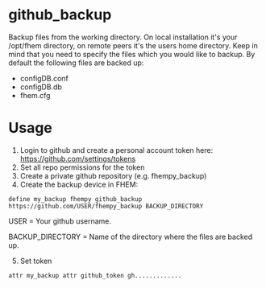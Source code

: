
# github_backup
Backup files from the working directory. On local installation it's your /opt/fhem directory, on remote peers it's the users home directory. Keep in mind that you need to specify the files which you would like to backup.
By default the following files are backed up:
 - configDB.conf
 - configDB.db
 - fhem.cfg


# Usage
1. Login to github and create a personal account token here: https://github.com/settings/tokens
2. Set all repo permissions for the token
3. Create a private github repository (e.g. fhempy_backup)
4. Create the backup device in FHEM:
```
define my_backup fhempy github_backup https://github.com/USER/fhempy_backup BACKUP_DIRECTORY
```

USER = Your github username.

BACKUP_DIRECTORY = Name of the directory where the files are backed up.


5. Set token
```
attr my_backup attr github_token gh.............
```
